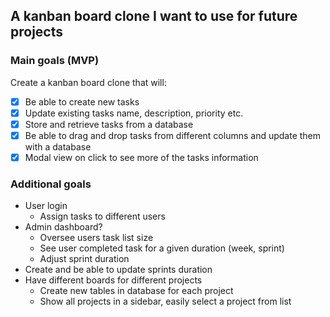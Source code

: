 ## A kanban board clone I want to use for future projects

### Main goals (MVP)

Create a kanban board clone that will:
- [x] Be able to create new tasks
- [x] Update existing tasks name, description, priority etc.
- [x] Store and retrieve tasks from a database
- [x] Be able to drag and drop tasks from different columns and update them with a database
- [x] Modal view on click to see more of the tasks information

### Additional goals
- User login
    - Assign tasks to different users
- Admin dashboard?
    - Oversee users task list size
    - See user completed task for a given duration (week, sprint)
    - Adjust sprint duration
- Create and be able to update sprints duration
- Have different boards for different projects
    - Create new tables in database for each project
    - Show all projects in a sidebar, easily select a project from list
